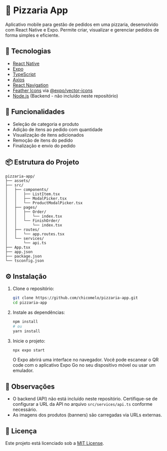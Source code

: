 # 🍕 Pizzaria App

Aplicativo mobile para gestão de pedidos em uma pizzaria, desenvolvido com React Native e Expo. Permite criar, visualizar e gerenciar pedidos de forma simples e eficiente.

## 🚀 Tecnologias

- [React Native](https://reactnative.dev/)
- [Expo](https://expo.dev/)
- [TypeScript](https://www.typescriptlang.org/)
- [Axios](https://axios-http.com/)
- [React Navigation](https://reactnavigation.org/)
- [Feather Icons](https://feathericons.com/) via [@expo/vector-icons](https://docs.expo.dev/guides/icons/)
- [Node.js](https://nodejs.org/) (Backend - não incluído neste repositório)

## 📱 Funcionalidades

- Seleção de categoria e produto
- Adição de itens ao pedido com quantidade
- Visualização de itens adicionados
- Remoção de itens do pedido
- Finalização e envio do pedido

## 📦 Estrutura do Projeto

```
pizzaria-app/
├── assets/
├── src/
│   ├── components/
│   │   ├── ListItem.tsx
│   │   ├── ModalPicker.tsx
│   │   └── ProductModalPicker.tsx
│   ├── pages/
│   │   ├── Order/
│   │   │   └── index.tsx
│   │   └── FinishOrder/
│   │       └── index.tsx
│   ├── routes/
│   │   └── app.routes.tsx
│   └── services/
│       └── api.ts
├── App.tsx
├── app.json
├── package.json
└── tsconfig.json
```

## ⚙️ Instalação

1. Clone o repositório:

   ```bash
   git clone https://github.com/chicomelo/pizzaria-app.git
   cd pizzaria-app
   ```

2. Instale as dependências:

   ```bash
   npm install
   # ou
   yarn install
   ```

3. Inicie o projeto:

   ```bash
   npx expo start
   ```

   O Expo abrirá uma interface no navegador. Você pode escanear o QR code com o aplicativo Expo Go no seu dispositivo móvel ou usar um emulador.

## 📝 Observações

- O backend (API) não está incluído neste repositório. Certifique-se de configurar a URL da API no arquivo `src/services/api.ts` conforme necessário.
- As imagens dos produtos (banners) são carregadas via URLs externas.

## 📄 Licença

Este projeto está licenciado sob a [MIT License](LICENSE).
